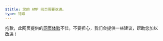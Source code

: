 ```yaml
---
$title: 您的 AMP 网页需要改进。
type: 错误
---
```


抱歉，此网页提供的[网页体验](https://developers.google.com/search/docs/guides/page-experience)不佳。不要担心，我们会提供一些建议，帮助您加以改进！
